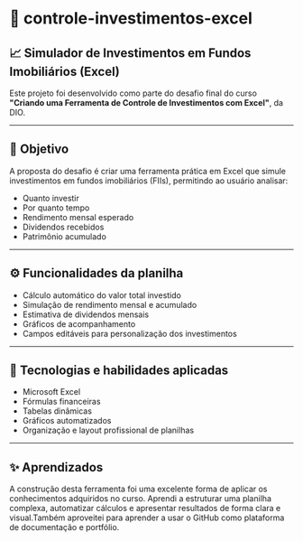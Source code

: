 # 💼 controle-investimentos-excel  
## 📈 Simulador de Investimentos em Fundos Imobiliários (Excel)

Este projeto foi desenvolvido como parte do desafio final do curso **"Criando uma Ferramenta de Controle de Investimentos com Excel"**, da DIO.

---

## 🎯 Objetivo

A proposta do desafio é criar uma ferramenta prática em Excel que simule investimentos em fundos imobiliários (FIIs), permitindo ao usuário analisar:

- Quanto investir  
- Por quanto tempo  
- Rendimento mensal esperado  
- Dividendos recebidos  
- Patrimônio acumulado

---

## ⚙️ Funcionalidades da planilha

- Cálculo automático do valor total investido  
- Simulação de rendimento mensal e acumulado  
- Estimativa de dividendos mensais  
- Gráficos de acompanhamento  
- Campos editáveis para personalização dos investimentos  

---

## 🧠 Tecnologias e habilidades aplicadas

- Microsoft Excel  
- Fórmulas financeiras  
- Tabelas dinâmicas  
- Gráficos automatizados  
- Organização e layout profissional de planilhas

---

## ✨ Aprendizados

A construção desta ferramenta foi uma excelente forma de aplicar os conhecimentos adquiridos no curso. Aprendi a estruturar uma planilha complexa, automatizar cálculos e apresentar resultados de forma clara e visual.Também aproveitei para aprender a usar o GitHub como plataforma de documentação e portfólio.
